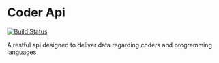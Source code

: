 # Coder Api

[![Build Status](https://travis-ci.org/seekheart/coder_api.svg?branch=master)](https://travis-ci.org/seekheart/coder_api)

A restful api designed to deliver data regarding coders and programming 
languages
